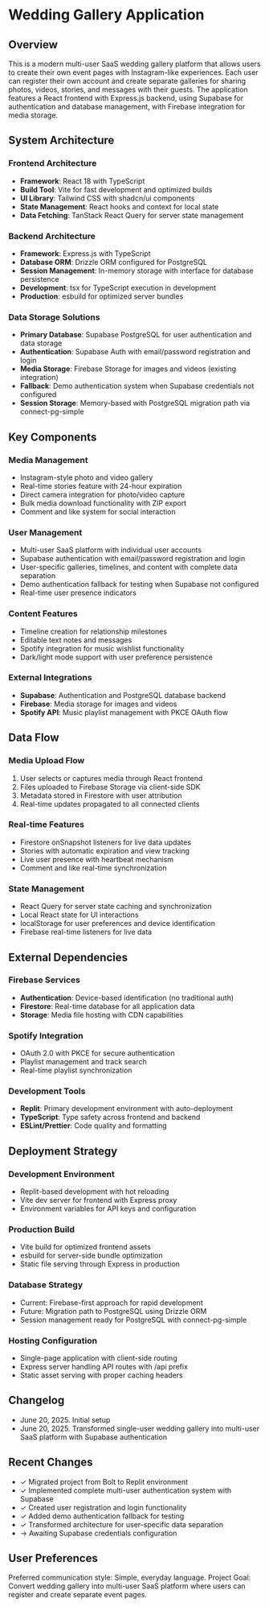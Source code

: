 # Wedding Gallery Application

## Overview

This is a modern multi-user SaaS wedding gallery platform that allows users to create their own event pages with Instagram-like experiences. Each user can register their own account and create separate galleries for sharing photos, videos, stories, and messages with their guests. The application features a React frontend with Express.js backend, using Supabase for authentication and database management, with Firebase integration for media storage.

## System Architecture

### Frontend Architecture
- **Framework**: React 18 with TypeScript
- **Build Tool**: Vite for fast development and optimized builds
- **UI Library**: Tailwind CSS with shadcn/ui components
- **State Management**: React hooks and context for local state
- **Data Fetching**: TanStack React Query for server state management

### Backend Architecture
- **Framework**: Express.js with TypeScript
- **Database ORM**: Drizzle ORM configured for PostgreSQL
- **Session Management**: In-memory storage with interface for database persistence
- **Development**: tsx for TypeScript execution in development
- **Production**: esbuild for optimized server bundles

### Data Storage Solutions
- **Primary Database**: Supabase PostgreSQL for user authentication and data storage
- **Authentication**: Supabase Auth with email/password registration and login
- **Media Storage**: Firebase Storage for images and videos (existing integration)
- **Fallback**: Demo authentication system when Supabase credentials not configured
- **Session Storage**: Memory-based with PostgreSQL migration path via connect-pg-simple

## Key Components

### Media Management
- Instagram-style photo and video gallery
- Real-time stories feature with 24-hour expiration
- Direct camera integration for photo/video capture
- Bulk media download functionality with ZIP export
- Comment and like system for social interaction

### User Management
- Multi-user SaaS platform with individual user accounts
- Supabase authentication with email/password registration and login
- User-specific galleries, timelines, and content with complete data separation
- Demo authentication fallback for testing when Supabase not configured
- Real-time user presence indicators

### Content Features
- Timeline creation for relationship milestones
- Editable text notes and messages
- Spotify integration for music wishlist functionality
- Dark/light mode support with user preference persistence

### External Integrations
- **Supabase**: Authentication and PostgreSQL database backend
- **Firebase**: Media storage for images and videos
- **Spotify API**: Music playlist management with PKCE OAuth flow

## Data Flow

### Media Upload Flow
1. User selects or captures media through React frontend
2. Files uploaded to Firebase Storage via client-side SDK
3. Metadata stored in Firestore with user attribution
4. Real-time updates propagated to all connected clients

### Real-time Features
- Firestore onSnapshot listeners for live data updates
- Stories with automatic expiration and view tracking
- Live user presence with heartbeat mechanism
- Comment and like real-time synchronization

### State Management
- React Query for server state caching and synchronization
- Local React state for UI interactions
- localStorage for user preferences and device identification
- Firebase real-time listeners for live data

## External Dependencies

### Firebase Services
- **Authentication**: Device-based identification (no traditional auth)
- **Firestore**: Real-time database for all application data
- **Storage**: Media file hosting with CDN capabilities

### Spotify Integration
- OAuth 2.0 with PKCE for secure authentication
- Playlist management and track search
- Real-time playlist synchronization

### Development Tools
- **Replit**: Primary development environment with auto-deployment
- **TypeScript**: Type safety across frontend and backend
- **ESLint/Prettier**: Code quality and formatting

## Deployment Strategy

### Development Environment
- Replit-based development with hot reloading
- Vite dev server for frontend with Express proxy
- Environment variables for API keys and configuration

### Production Build
- Vite build for optimized frontend assets
- esbuild for server-side bundle optimization
- Static file serving through Express in production

### Database Strategy
- Current: Firebase-first approach for rapid development
- Future: Migration path to PostgreSQL using Drizzle ORM
- Session management ready for PostgreSQL with connect-pg-simple

### Hosting Configuration
- Single-page application with client-side routing
- Express server handling API routes with /api prefix
- Static asset serving with proper caching headers

## Changelog
- June 20, 2025. Initial setup
- June 20, 2025. Transformed single-user wedding gallery into multi-user SaaS platform with Supabase authentication

## Recent Changes
- ✓ Migrated project from Bolt to Replit environment
- ✓ Implemented complete multi-user authentication system with Supabase
- ✓ Created user registration and login functionality
- ✓ Added demo authentication fallback for testing
- ✓ Transformed architecture for user-specific data separation
- → Awaiting Supabase credentials configuration

## User Preferences

Preferred communication style: Simple, everyday language.
Project Goal: Convert wedding gallery into multi-user SaaS platform where users can register and create separate event pages.